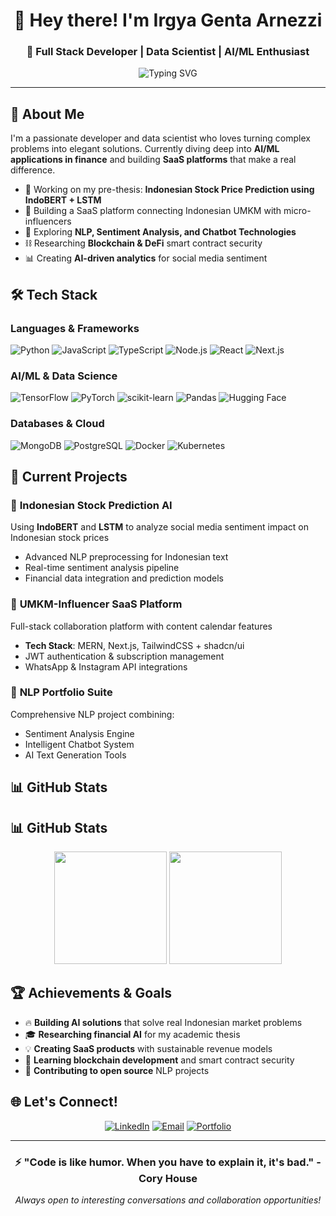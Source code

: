<div align="center">

# 👋 Hey there! I'm Irgya Genta Arnezzi

### 🚀 Full Stack Developer | Data Scientist | AI/ML Enthusiast

<img src="https://readme-typing-svg.demolab.com?font=Fira+Code&pause=1000&color=00D9FF&center=true&vCenter=true&width=435&lines=Building+AI-Powered+Solutions;NLP+%26+Financial+AI+Specialist;MERN+Stack+Developer;Always+Learning+Something+New!" alt="Typing SVG" />

</div>

---

## 🚀 About Me

I'm a passionate developer and data scientist who loves turning complex problems into elegant solutions. Currently diving deep into **AI/ML applications in finance** and building **SaaS platforms** that make a real difference.

- 🔬 Working on my pre-thesis: **Indonesian Stock Price Prediction using IndoBERT + LSTM**
- 🎯 Building a SaaS platform connecting Indonesian UMKM with micro-influencers
- 🧠 Exploring **NLP, Sentiment Analysis, and Chatbot Technologies**
- ⛓️ Researching **Blockchain & DeFi** smart contract security
- 📊 Creating **AI-driven analytics** for social media sentiment

## 🛠️ Tech Stack

### **Languages & Frameworks**
![Python](https://img.shields.io/badge/Python-3776AB?style=for-the-badge&logo=python&logoColor=white)
![JavaScript](https://img.shields.io/badge/JavaScript-F7DF1E?style=for-the-badge&logo=javascript&logoColor=black)
![TypeScript](https://img.shields.io/badge/TypeScript-007ACC?style=for-the-badge&logo=typescript&logoColor=white)
![Node.js](https://img.shields.io/badge/Node.js-43853D?style=for-the-badge&logo=node.js&logoColor=white)
![React](https://img.shields.io/badge/React-20232A?style=for-the-badge&logo=react&logoColor=61DAFB)
![Next.js](https://img.shields.io/badge/Next.js-000000?style=for-the-badge&logo=nextdotjs&logoColor=white)

### **AI/ML & Data Science**
![TensorFlow](https://img.shields.io/badge/TensorFlow-FF6F00?style=for-the-badge&logo=tensorflow&logoColor=white)
![PyTorch](https://img.shields.io/badge/PyTorch-EE4C2C?style=for-the-badge&logo=pytorch&logoColor=white)
![scikit-learn](https://img.shields.io/badge/scikit--learn-F7931E?style=for-the-badge&logo=scikit-learn&logoColor=white)
![Pandas](https://img.shields.io/badge/Pandas-150458?style=for-the-badge&logo=pandas&logoColor=white)
![Hugging Face](https://img.shields.io/badge/🤗%20Hugging%20Face-FFD21E?style=for-the-badge)

### **Databases & Cloud**
![MongoDB](https://img.shields.io/badge/MongoDB-4EA94B?style=for-the-badge&logo=mongodb&logoColor=white)
![PostgreSQL](https://img.shields.io/badge/PostgreSQL-316192?style=for-the-badge&logo=postgresql&logoColor=white)
![Docker](https://img.shields.io/badge/Docker-2496ED?style=for-the-badge&logo=docker&logoColor=white)
![Kubernetes](https://img.shields.io/badge/Kubernetes-326CE5?style=for-the-badge&logo=kubernetes&logoColor=white)

## 🎯 Current Projects

### 🧠 **Indonesian Stock Prediction AI**
Using **IndoBERT** and **LSTM** to analyze social media sentiment impact on Indonesian stock prices
- Advanced NLP preprocessing for Indonesian text
- Real-time sentiment analysis pipeline
- Financial data integration and prediction models

### 🚀 **UMKM-Influencer SaaS Platform**
Full-stack collaboration platform with content calendar features
- **Tech Stack**: MERN, Next.js, TailwindCSS + shadcn/ui
- JWT authentication & subscription management
- WhatsApp & Instagram API integrations

### 🤖 **NLP Portfolio Suite**
Comprehensive NLP project combining:
- Sentiment Analysis Engine
- Intelligent Chatbot System
- AI Text Generation Tools

## 📊 GitHub Stats

## 📊 GitHub Stats
<div align="center">

<img height="180em" src="https://github-readme-stats.vercel.app/api?username=arnezzi&theme=tokyonight&hide_border=false&include_all_commits=true&count_private=true&show_icons=true"/>
<img height="180em" src="https://github-readme-stats.vercel.app/api/top-langs/?username=arnezzi&theme=tokyonight&hide_border=false&include_all_commits=true&count_private=true&layout=compact&langs_count=8"/>

</div>


## 🏆 Achievements & Goals

- 🔥 **Building AI solutions** that solve real Indonesian market problems
- 🎓 **Researching financial AI** for my academic thesis
- 💡 **Creating SaaS products** with sustainable revenue models
- 🌱 **Learning blockchain development** and smart contract security
- 🤝 **Contributing to open source** NLP projects

## 🌐 Let's Connect!

<div align="center">

[![LinkedIn](https://img.shields.io/badge/LinkedIn-0077B5?style=for-the-badge&logo=linkedin&logoColor=white)](https://linkedin.com/in/irgyagentaarnezzi)
[![Email](https://img.shields.io/badge/Email-D14836?style=for-the-badge&logo=gmail&logoColor=white)](mailto:irgyagentaarnezzi@gmail.com)
[![Portfolio](https://img.shields.io/badge/Portfolio-FF5722?style=for-the-badge&logo=todoist&logoColor=white)](#)

</div>

---

<div align="center">

### ⚡ "Code is like humor. When you have to explain it, it's bad." - Cory House

*Always open to interesting conversations and collaboration opportunities!*

</div>
